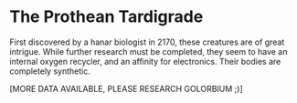 # The Prothean Tardigrade

First discovered by a hanar biologist in 2170, these creatures are of great intrigue. While further research must be completed, they seem to have an internal oxygen recycler, and an affinity for electronics. Their bodies are completely synthetic.

[MORE DATA AVAILABLE, PLEASE RESEARCH GOLORBIUM ;)]